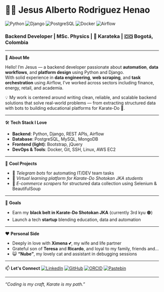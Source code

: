 # 👨‍💻 Jesus Alberto Rodriguez Henao

![Python](https://img.shields.io/badge/Python-3776AB?style=flat&logo=python&logoColor=white)
![Django](https://img.shields.io/badge/Django-092E20?style=flat&logo=django&logoColor=white)
![PostgreSQL](https://img.shields.io/badge/PostgreSQL-316192?style=flat&logo=postgresql&logoColor=white)
![Docker](https://img.shields.io/badge/Docker-2496ED?style=flat&logo=docker&logoColor=white)
![Airflow](https://img.shields.io/badge/Apache_Airflow-017CEE?style=flat&logo=apacheairflow&logoColor=white)

### Backend Developer | MSc. Physics | 🥋 Karateka | 🇨🇴 Bogotá, Colombia

---

🎯 **About Me**

Hello! I’m Jesus — a backend developer passionate about **automation**, **data workflows**, and **platform design** using Python and Django.  
With solid experience in **data engineering**, **web scraping**, and **task orchestration** using Airflow, I’ve worked across sectors including finance, energy, retail, and academia.

💡 My work is centered around writing clean, reliable, and scalable backend solutions that solve real-world problems — from extracting structured data with bots to building educational platforms for Karate-Do 🥋.

---

🛠 **Tech Stack I Love**
- **Backend**: Python, Django, REST APIs, Airflow
- **Database**: PostgreSQL, MySQL, MongoDB
- **Frontend (light)**: Bootstrap, jQuery
- **DevOps & Tools**: Docker, Git, SSH, Linux, AWS EC2

---

🚀 **Cool Projects**
- 🤖 *Telegram bots* for automating IT/DEV team tasks  
- 🥋 *Virtual learning platform for Karate-Do Shotokan JKA students*  
- 🛒 *E-commerce scrapers* for structured data collection using Selenium & BeautifulSoup  

---

🎯 **Goals**
- Earn my **black belt in Karate-Do Shotokan JKA** (currently 3rd kyu 🟤)  
- Launch a tech **startup** blending education, data and automation  

---

❤️ **Personal Side**
- Deeply in love with **Ximena** 💕, my wife and life partner  
- Grateful son of **Teresa** and **Ricardo**, and loyal to my family, friends and...  
- 😺 **“Nube”**, my lovely cat and assistant in debugging sessions  

---

📫 **Let's Connect**
[![LinkedIn](https://img.shields.io/badge/LinkedIn-jarh1992-blue?logo=linkedin)](https://linkedin.com/in/jarh1992)
[![GitHub](https://img.shields.io/badge/GitHub-jarh1992-181717?logo=github)](https://github.com/jarh1992)
[![ORCID](https://img.shields.io/badge/ORCID-0000--0002--0615--2465-a6ce39?logo=orcid&logoColor=white)](https://orcid.org/0000-0002-0615-2465)
[![Pastebin](https://img.shields.io/badge/Pastebin-31ph4n70m-yellow?logo=pastebin)](https://pastebin.com/u/31ph4n70m)

---

_“Coding is my craft, Karate is my path.”_
